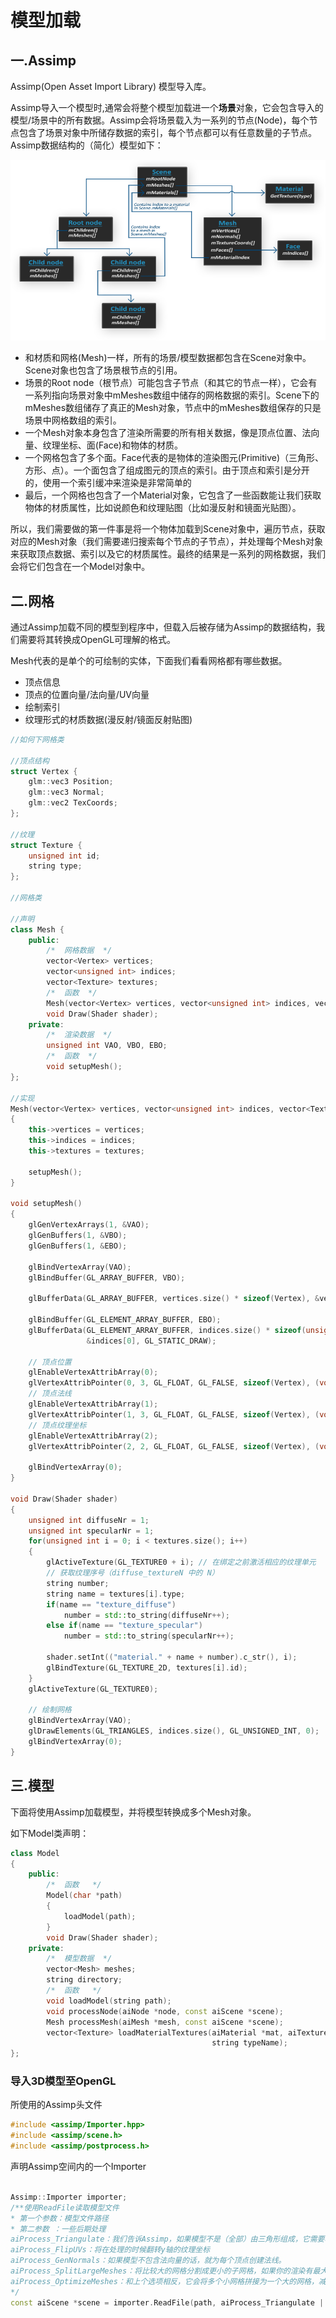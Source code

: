 # 模型加载

## 一.Assimp

Assimp(Open Asset Import Library) 模型导入库。

Assimp导入一个模型时,通常会将整个模型加载进一个**场景**对象，它会包含导入的模型/场景中的所有数据。Assimp会将场景载入为一系列的节点(Node)，每个节点包含了场景对象中所储存数据的索引，每个节点都可以有任意数量的子节点。Assimp数据结构的（简化）模型如下：

![model_load](../images/ModelLoad/model_load_1.png)

+ 和材质和网格(Mesh)一样，所有的场景/模型数据都包含在Scene对象中。Scene对象也包含了场景根节点的引用。
+ 场景的Root node（根节点）可能包含子节点（和其它的节点一样），它会有一系列指向场景对象中mMeshes数组中储存的网格数据的索引。Scene下的mMeshes数组储存了真正的Mesh对象，节点中的mMeshes数组保存的只是场景中网格数组的索引。
+ 一个Mesh对象本身包含了渲染所需要的所有相关数据，像是顶点位置、法向量、纹理坐标、面(Face)和物体的材质。
+ 一个网格包含了多个面。Face代表的是物体的渲染图元(Primitive)（三角形、方形、点）。一个面包含了组成图元的顶点的索引。由于顶点和索引是分开的，使用一个索引缓冲来渲染是非常简单的
+ 最后，一个网格也包含了一个Material对象，它包含了一些函数能让我们获取物体的材质属性，比如说颜色和纹理贴图（比如漫反射和镜面光贴图）。

所以，我们需要做的第一件事是将一个物体加载到Scene对象中，遍历节点，获取对应的Mesh对象（我们需要递归搜索每个节点的子节点），并处理每个Mesh对象来获取顶点数据、索引以及它的材质属性。最终的结果是一系列的网格数据，我们会将它们包含在一个Model对象中。


## 二.网格

通过Assimp加载不同的模型到程序中，但载入后被存储为Assimp的数据结构，我们需要将其转换成OpenGL可理解的格式。

Mesh代表的是单个的可绘制的实体，下面我们看看网格都有哪些数据。

+ 顶点信息
+ 顶点的位置向量/法向量/UV向量
+ 绘制索引
+ 纹理形式的材质数据(漫反射/镜面反射贴图)

```C++
//如何下网格类

//顶点结构
struct Vertex {
    glm::vec3 Position;
    glm::vec3 Normal;
    glm::vec2 TexCoords;
};

//纹理
struct Texture {
    unsigned int id;
    string type;
};

//网格类

//声明
class Mesh {
    public:
        /*  网格数据  */
        vector<Vertex> vertices;
        vector<unsigned int> indices;
        vector<Texture> textures;
        /*  函数  */
        Mesh(vector<Vertex> vertices, vector<unsigned int> indices, vector<Texture> textures);
        void Draw(Shader shader);
    private:
        /*  渲染数据  */
        unsigned int VAO, VBO, EBO;
        /*  函数  */
        void setupMesh();
};  

//实现
Mesh(vector<Vertex> vertices, vector<unsigned int> indices, vector<Texture> textures)
{
    this->vertices = vertices;
    this->indices = indices;
    this->textures = textures;

    setupMesh();
}

void setupMesh()
{
    glGenVertexArrays(1, &VAO);
    glGenBuffers(1, &VBO);
    glGenBuffers(1, &EBO);

    glBindVertexArray(VAO);
    glBindBuffer(GL_ARRAY_BUFFER, VBO);

    glBufferData(GL_ARRAY_BUFFER, vertices.size() * sizeof(Vertex), &vertices[0], GL_STATIC_DRAW);  

    glBindBuffer(GL_ELEMENT_ARRAY_BUFFER, EBO);
    glBufferData(GL_ELEMENT_ARRAY_BUFFER, indices.size() * sizeof(unsigned int), 
                 &indices[0], GL_STATIC_DRAW);

    // 顶点位置
    glEnableVertexAttribArray(0);   
    glVertexAttribPointer(0, 3, GL_FLOAT, GL_FALSE, sizeof(Vertex), (void*)0);
    // 顶点法线
    glEnableVertexAttribArray(1);   
    glVertexAttribPointer(1, 3, GL_FLOAT, GL_FALSE, sizeof(Vertex), (void*)offsetof(Vertex, Normal));
    // 顶点纹理坐标
    glEnableVertexAttribArray(2);   
    glVertexAttribPointer(2, 2, GL_FLOAT, GL_FALSE, sizeof(Vertex), (void*)offsetof(Vertex, TexCoords));

    glBindVertexArray(0);
} 

void Draw(Shader shader) 
{
    unsigned int diffuseNr = 1;
    unsigned int specularNr = 1;
    for(unsigned int i = 0; i < textures.size(); i++)
    {
        glActiveTexture(GL_TEXTURE0 + i); // 在绑定之前激活相应的纹理单元
        // 获取纹理序号（diffuse_textureN 中的 N）
        string number;
        string name = textures[i].type;
        if(name == "texture_diffuse")
            number = std::to_string(diffuseNr++);
        else if(name == "texture_specular")
            number = std::to_string(specularNr++);

        shader.setInt(("material." + name + number).c_str(), i);
        glBindTexture(GL_TEXTURE_2D, textures[i].id);
    }
    glActiveTexture(GL_TEXTURE0);

    // 绘制网格
    glBindVertexArray(VAO);
    glDrawElements(GL_TRIANGLES, indices.size(), GL_UNSIGNED_INT, 0);
    glBindVertexArray(0);
}
```

## 三.模型

下面将使用Assimp加载模型，并将模型转换成多个Mesh对象。

如下Model类声明：

```C++
class Model 
{
    public:
        /*  函数   */
        Model(char *path)
        {
            loadModel(path);
        }
        void Draw(Shader shader);   
    private:
        /*  模型数据  */
        vector<Mesh> meshes;
        string directory;
        /*  函数   */
        void loadModel(string path);
        void processNode(aiNode *node, const aiScene *scene);
        Mesh processMesh(aiMesh *mesh, const aiScene *scene);
        vector<Texture> loadMaterialTextures(aiMaterial *mat, aiTextureType type, 
                                             string typeName);
};
```

### 导入3D模型至OpenGL

所使用的Assimp头文件

``` C++
#include <assimp/Importer.hpp>
#include <assimp/scene.h>
#include <assimp/postprocess.h>
 ```

声明Assimp空间内的一个Importer

```C++

Assimp::Importer importer;
/**使用ReadFile读取模型文件
* 第一个参数：模型文件路径
* 第二参数 ：一些后期处理
aiProcess_Triangulate：我们告诉Assimp，如果模型不是（全部）由三角形组成，它需要将模型所有的图元形状变换为三角形）
aiProcess_FlipUVs：将在处理的时候翻转y轴的纹理坐标
aiProcess_GenNormals：如果模型不包含法向量的话，就为每个顶点创建法线。
aiProcess_SplitLargeMeshes：将比较大的网格分割成更小的子网格，如果你的渲染有最大顶点数限制，只能渲染较小的网格，那么它会非常有用。
aiProcess_OptimizeMeshes：和上个选项相反，它会将多个小网格拼接为一个大的网格，减少绘制调用从而进行优化。
*/
const aiScene *scene = importer.ReadFile(path, aiProcess_Triangulate | aiProcess_FlipUVs);
```
